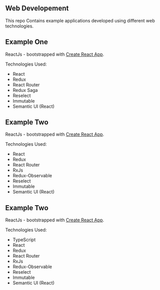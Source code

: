 ## Web Developement
This repo Contains example applications developed using different web technologies.

## Example One
ReactJs - bootstrapped with [Create React App](https://github.com/facebookincubator/create-react-app).

Technologies Used:
- React
- Redux
- React Router
- Redux Saga
- Reselect
- Immutable
- Semantic UI (React)

## Example Two
ReactJs - bootstrapped with [Create React App](https://github.com/facebookincubator/create-react-app).

Technologies Used:
- React
- Redux
- React Router
- RxJs
- Redux-Observable
- Reselect
- Immutable
- Semantic UI (React)

## Example Two
ReactJs - bootstrapped with [Create React App](https://github.com/facebookincubator/create-react-app).

Technologies Used:
- TypeScript
- React
- Redux
- React Router
- RxJs
- Redux-Observable
- Reselect
- Immutable
- Semantic UI (React)
